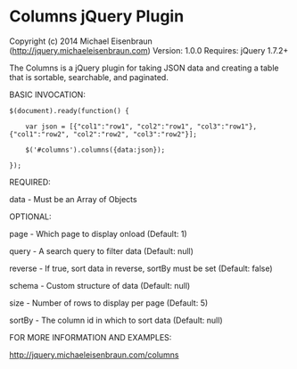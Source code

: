 # Columns jQuery Plugin

Copyright (c) 2014 Michael Eisenbraun (http://jquery.michaeleisenbraun.com)
Version: 1.0.0
Requires: jQuery 1.7.2+

The Columns is a jQuery plugin for taking JSON data and creating a table that is sortable, searchable, and paginated.

BASIC INVOCATION: 

	$(document).ready(function() {
  
		var json = [{"col1":"row1", "col2":"row1", "col3":"row1"}, {"col1":"row2", "col2":"row2", "col3":"row2"}]; 
	
		$('#columns').columns({data:json});

	});

REQUIRED: 

data - Must be an Array of Objects

OPTIONAL: 

page - Which page to display onload (Default: 1) 

query - A search query to filter data (Default: null)

reverse - If true, sort data in reverse, sortBy must be set (Default: false)

schema - Custom structure of data (Default: null)

size - Number of rows to display per page (Default: 5)

sortBy - The column id in which to sort data (Default: null)


FOR MORE INFORMATION AND EXAMPLES: 

http://jquery.michaeleisenbraun.com/columns


